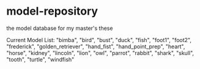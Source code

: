 # model-repository
the model database for my master's these


Current Model List:
"bimba",
"bird",
"bust",
"duck",
"fish",
"foot1",
"foot2",
"frederick",
"golden_retriever",
"hand_fist",
"hand_point_prep",
"heart",
"horse",
"kidney",
"lincoln",
"lion",
"owl",
"parrot",
"rabbit",
"shark",
"skull",
"tooth",
"turtle",
"windfish"